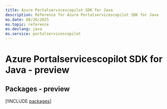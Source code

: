 ```yaml
---
title: Azure Portalservicescopilot SDK for Java
description: Reference for Azure Portalservicescopilot SDK for Java
ms.date: 08/26/2025
ms.topic: reference
ms.devlang: java
ms.service: portalservicescopilot
---
```

# Azure Portalservicescopilot SDK for Java - preview
## Packages - preview
[!INCLUDE [packages](portalservicescopilot-index.md)]